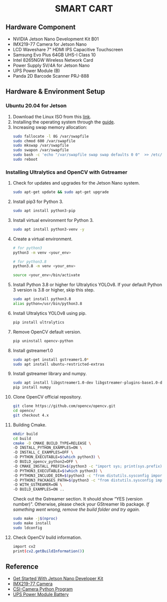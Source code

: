<h1 align="center">SMART CART</h1>

## Hardware Component
- NVIDIA Jetson Nano Development Kit B01
- IMX219-77 Camera for Jetson Nano
- LCD Waveshare 7" HDMI IPS Capacitive Touchscreen
- Samsung Evo Plus 64GB UHS-I Class 10
- Intel 8265NGW Wireless Network Card
- Power Supply 5V/4A for Jetson Nano
- UPS Power Module (B)
- Panda 2D Barcode Scanner PRJ-888

## Hardware & Environment Setup

### Ubuntu 20.04 for Jetson
1. Download the Linux ISO from this [link](https://github.com/Qengineering/Jetson-Nano-Ubuntu-20-image).
2. Installing the operating system through the [guide](https://developer.nvidia.com/embedded/learn/get-started-jetson-nano-devkit).
3. Increasing swap memory allocation:
   ```bash
   sudo fallocate -l 8G /var/swapfile 
   sudo chmod 600 /var/swapfile
   sudo mkswap /var/swapfile
   sudo swapon /var/swapfile
   sudo bash -c 'echo "/var/swapfile swap swap defaults 0 0"  >> /etc/fstab'
   sudo reboot
   ```

### Installing Ultralytics and OpenCV with Gstreamer 
1. Check for updates and upgrades for the Jetson Nano system.
   ```bash
   sudo apt-get update && sudo apt-get upgrade
   ```  
2. Install pip3 for Python 3.
   ```bash
   sudo apt install python3-pip
   ```
3. Install virtual environment for Python 3.
   ```bash
   sudo apt install python3-venv -y
   ```
4. Create a virtual environment.
   ```bash
   # for python3
   python3 -m venv <your_env>
   
   # for python3.8
   python3.8 -m venv <your_env>

   source <your_env>/bin/activate
   ```
5. Install Python 3.8 or higher for Ultralytics YOLOv8. If your default Python 3 version is 3.8 or higher, skip this step.
   ```bash
   sudo apt install python3.8
   alias python=/usr/bin/python3.8
   ```
6. Install Ultralytics YOLOv8 using pip.
   ```bash
   pip install ultralytics
   ```
7. Remove OpenCV default version.
   ```bash
   pip uninstall opencv-python
   ```
8. Install gstreamer1.0
   ```bash
   sudo apt-get install gstreamer1.0*
   sudo apt install ubuntu-restricted-extras
   ```
9. Install gstreamer library and numpy.
   ```bash
   sudo apt install libgstreamer1.0-dev libgstreamer-plugins-base1.0-dev
   pip install numpy
   ```
10. Clone OpenCV official repository.
    ```bash
    git clone https://github.com/opencv/opencv.git
    cd opencv/
    git checkout 4.x
    ```
11. Building Cmake.
    ```bash
    mkdir build
    cd build
    cmake -D CMAKE_BUILD_TYPE=RELEASE \
    -D INSTALL_PYTHON_EXAMPLES=ON \
    -D INSTALL_C_EXAMPLES=OFF \
    -D PYTHON_EXECUTABLE=$(which python3) \
    -D BUILD_opencv_python2=OFF \
    -D CMAKE_INSTALL_PREFIX=$(python3 -c "import sys; print(sys.prefix)") \
    -D PYTHON3_EXECUTABLE=$(which python3) \
    -D PYTHON3_INCLUDE_DIR=$(python3 -c "from distutils.sysconfig import get_python_inc; print(get_python_inc())") \
    -D PYTHON3_PACKAGES_PATH=$(python3 -c "from distutils.sysconfig import get_python_lib; print(get_python_lib())") \
    -D WITH_GSTREAMER=ON \
    -D BUILD_EXAMPLES=ON ..
    ```
    Check out the Gstreamer section. It should show “YES (version number)". Otherwise, please check your GStreamer lib package.
    _If something went wrong, remove the build folder and try again._
    ```bash
    sudo make -j$(nproc)
    sudo make install
    sudo ldconfig
    ```
12. Check OpenCV build information.
    ```bash
    import cv2
    print(cv2.getBuildInformation())
    ```

## Reference
- [Get Started With Jetson Nano Developer Kit](https://developer.nvidia.com/embedded/learn/get-started-jetson-nano-devkit)
- [IMX219-77 Camera](https://www.waveshare.com/wiki/IMX219-77_Camera)
- [CSI-Camera Python Program](https://github.com/JetsonHacksNano/CSI-Camera)
- [UPS Power Module Battery](https://www.waveshare.com/wiki/UPS_Power_Module)

